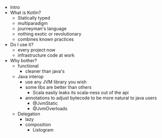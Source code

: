 * Intro
* What is Kotlin?
	* Statically typed
	* multiparadigm
	* journeyman's language
	* nothing exotic or revolutionary
	* combines known practices
* Do I use it?
	* every project now
	* infrastructure code at work
* Why bother?
	* functional
		* cleaner than java's
	* Java interop
		* use any JVM library you wish
		* some libs are better than others
			* Scala easily leaks its scala-ness out of the api
		* annotations to adjust bytecode to be more natural to java users
			* @JvmStatic
			* @JvmOverloads
	* Delegation
		* lazy
		* composition
			* Listogram
